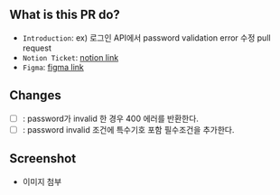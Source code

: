 ## What is this PR do?
- `Introduction`: ex) 로그인 API에서 password validation error 수정 pull request 
- `Notion Ticket`: [notion link]()
- `Figma`: [figma link]()

## Changes
- [ ] : password가 invalid 한 경우 400 에러를 반환한다.
- [ ] : password invalid 조건에 특수기호 포함 필수조건을 추가한다.

## Screenshot
- 이미지 첨부
